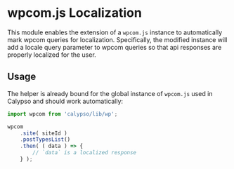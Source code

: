 # wpcom.js Localization

This module enables the extension of a `wpcom.js` instance to automatically mark wpcom queries for localization. Specifically, the modified instance will add a locale query parameter to wpcom queries so that api responses are properly localized for the user.

## Usage

The helper is already bound for the global instance of `wpcom.js` used in Calypso and should work automatically:

```js
import wpcom from 'calypso/lib/wp';

wpcom
	.site( siteId )
	.postTypesList()
	.then( ( data ) => {
		// `data` is a localized response
	} );
```
